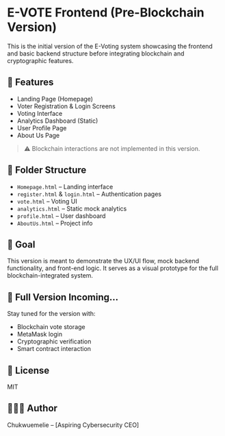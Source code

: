 # E-VOTE Frontend (Pre-Blockchain Version)

This is the initial version of the E-Voting system showcasing the frontend and basic backend structure before integrating blockchain and cryptographic features.

## 🚀 Features

- Landing Page (Homepage)
- Voter Registration & Login Screens
- Voting Interface
- Analytics Dashboard (Static)
- User Profile Page
- About Us Page

> ⚠️ Blockchain interactions are not implemented in this version.

## 📁 Folder Structure

- `Homepage.html` – Landing interface
- `register.html` & `login.html` – Authentication pages
- `vote.html` – Voting UI
- `analytics.html` – Static mock analytics
- `profile.html` – User dashboard
- `AboutUs.html` – Project info

## 🧠 Goal

This version is meant to demonstrate the UX/UI flow, mock backend functionality, and front-end logic. It serves as a visual prototype for the full blockchain-integrated system.

## 🔐 Full Version Incoming...

Stay tuned for the version with:
- Blockchain vote storage
- MetaMask login
- Cryptographic verification
- Smart contract interaction

## 📜 License

MIT 

## 👨🏾‍💻 Author

Chukwuemelie – [Aspiring Cybersecurity CEO]

